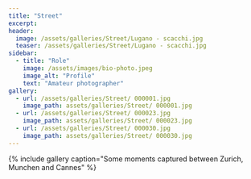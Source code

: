 ```yaml
---
title: "Street"
excerpt: 
header:
  image: /assets/galleries/Street/Lugano - scacchi.jpg
  teaser: /assets/galleries/Street/Lugano - scacchi.jpg
sidebar:
  - title: "Role"
    image: /assets/images/bio-photo.jpeg
    image_alt: "Profile"
    text: "Amateur photographer"
gallery:
  - url: /assets/galleries/Street/ 000001.jpg
    image_path: assets/galleries/Street/ 000001.jpg
  - url: /assets/galleries/Street/ 000023.jpg
    image_path: assets/galleries/Street/ 000023.jpg
  - url: /assets/galleries/Street/ 000030.jpg
    image_path: assets/galleries/Street/ 000030.jpg
---
```


{% include gallery caption="Some moments captured between Zurich, Munchen and Cannes" %}